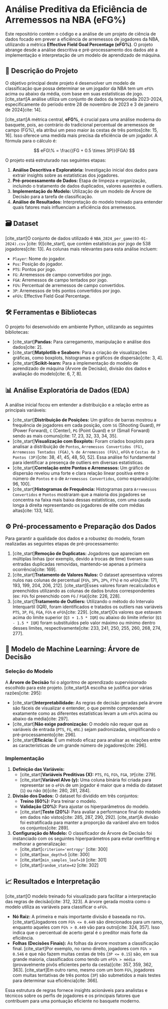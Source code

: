 # Análise Preditiva da Eficiência de Arremessos na NBA (eFG%)

Este repositório contém o código e a análise de um projeto de ciência de dados focado em prever a eficiência de arremessos de jogadores da NBA, utilizando a métrica **Effective Field Goal Percentage (eFG%)**. O projeto abrange desde a análise descritiva e pré-processamento dos dados até a implementação e interpretação de um modelo de aprendizado de máquina.

## 📜 Descrição do Projeto

O objetivo principal deste projeto é desenvolver um modelo de classificação que possa determinar se um jogador da NBA tem um `eFG%` acima ou abaixo da média, com base em suas estatísticas de jogo. [cite_start]A análise utiliza um conjunto de dados da temporada 2023-2024, especificamente do período entre 28 de novembro de 2023 e 3 de janeiro de 2024[cite: 14].

[cite_start]A métrica central, **eFG%**, é crucial para uma análise moderna do basquete, pois, ao contrário do tradicional percentual de arremessos de campo (FG%), ela atribui um peso maior às cestas de três pontos[cite: 15, 16]. Isso oferece uma medida mais precisa da eficiência de um jogador. A fórmula para o cálculo é:

$$ eFG\% = \frac{(FG + 0.5 \times 3P)}{FGA} $$

O projeto está estruturado nas seguintes etapas:
1.  **Análise Descritiva e Exploratória:** Investigação inicial dos dados para extrair insights sobre as estatísticas dos jogadores.
2.  **Pré-processamento de Dados:** Etapa de limpeza e organização, incluindo o tratamento de dados duplicados, valores ausentes e outliers.
3.  **Implementação do Modelo:** Utilização de um modelo de Árvore de Decisão para a tarefa de classificação.
4.  **Análise de Resultados:** Interpretação do modelo treinado para entender quais fatores mais influenciam a eficiência dos arremessos.

## 🗃️ Dataset

[cite_start]O conjunto de dados utilizado é `NBA_2824_per_game(03-01-2024).csv` [cite: 9][cite_start], que contém estatísticas por jogo de 538 jogadores[cite: 13]. As colunas mais relevantes para esta análise incluem:
* `Player`: Nome do jogador.
* `Pos`: Posição do jogador.
* `PTS`: Pontos por jogo.
* `FG`: Arremessos de campo convertidos por jogo.
* `FGA`: Arremessos de campo tentados por jogo.
* `FG%`: Percentual de arremessos de campo convertidos.
* `3P`: Arremessos de três pontos convertidos por jogo.
* `eFG%`: Effective Field Goal Percentage.

## 🛠️ Ferramentas e Bibliotecas

O projeto foi desenvolvido em ambiente Python, utilizando as seguintes bibliotecas:
* [cite_start]**Pandas:** Para carregamento, manipulação e análise dos dados[cite: 2].
* [cite_start]**Matplotlib e Seaborn:** Para a criação de visualizações gráficas, como boxplots, histogramas e gráficos de dispersão[cite: 3, 4].
* [cite_start]**Scikit-learn:** Para a implementação do modelo de aprendizado de máquina (Árvore de Decisão), divisão dos dados e avaliação do modelo[cite: 6, 7, 8].

## 📊 Análise Exploratória de Dados (EDA)

A análise inicial focou em entender a distribuição e a relação entre as principais variáveis:

* [cite_start]**Distribuição de Posições:** Um gráfico de barras mostrou a frequência de jogadores em cada posição, com `SG` (Shooting Guard), `PF` (Power Forward), `C` (Center), `PG` (Point Guard) e `SF` (Small Forward) sendo as mais comuns[cite: 17, 23, 32, 33, 34, 35].
* [cite_start]**Visualização com Boxplots:** Foram criados boxplots para analisar a distribuição de `Pontos`, `Arremessos Convertidos (FG)`, `Arremessos Tentados (FGA)`, `% de Arremessos (FG%)`, `eFG%` e `Cestas de 3 Pontos (3P)`[cite: 38, 41, 45, 48, 50, 52]. Essa análise foi fundamental para identificar a presença de outliers em diversas estatísticas.
* [cite_start]**Correlação entre Pontos e Arremessos:** Um gráfico de dispersão revelou uma forte e clara relação linear positiva entre o número de `Pontos` e o de `Arremessos Convertidos`, como esperado[cite: 96, 100].
* [cite_start]**Histogramas de Frequência:** Histogramas para `Arremessos Convertidos` e `Pontos` mostraram que a maioria dos jogadores se concentra na faixa mais baixa dessas estatísticas, com uma cauda longa à direita representando os jogadores de elite com médias altas[cite: 133, 143].

## ⚙️ Pré-processamento e Preparação dos Dados

Para garantir a qualidade dos dados e a robustez do modelo, foram realizadas as seguintes etapas de pré-processamento:

1.  [cite_start]**Remoção de Duplicatas:** Jogadores que apareciam em múltiplas linhas (por exemplo, devido a trocas de time) tiveram suas entradas duplicadas removidas, mantendo-se apenas a primeira ocorrência[cite: 169].
2.  [cite_start]**Tratamento de Valores Nulos:** O dataset apresentava valores nulos nas colunas de percentual (`FG%`, `3P%`, `2P%`, `FT%`) e no `eFG%`[cite: 171, 193, 199, 204, 206, 212]. [cite_start]Esses valores foram recalculados e preenchidos utilizando as colunas de dados brutos correspondentes (ex: `FG%` foi preenchido com `FG` / `FGA`)[cite: 226, 228].
3.  [cite_start]**Tratamento de Outliers:** Utilizando o método do Intervalo Interquartil (IQR), foram identificados e tratados os outliers nas variáveis `PTS`, `3P`, `FG`, `FGA`, `FG%` e `eFG%`[cite: 229]. [cite_start]Os valores que estavam acima do limite superior (`Q3 + 1.5 * IQR`) ou abaixo do limite inferior (`Q1 - 1.5 * IQR`) foram substituídos pelo valor máximo ou mínimo dentro desses limites, respectivamente[cite: 233, 241, 250, 255, 260, 268, 274, 277].

## 🌳 Modelo de Machine Learning: Árvore de Decisão

### Seleção do Modelo

A **Árvore de Decisão** foi o algoritmo de aprendizado supervisionado escolhido para este projeto. [cite_start]A escolha se justifica por várias razões[cite: 295]:
* [cite_start]**Interpretabilidade:** As regras de decisão geradas pela árvore são fáceis de visualizar e entender, o que permite compreender exatamente como as diferentes estatísticas levam a um `eFG%` acima ou abaixo da média[cite: 297].
* [cite_start]**Não exige padronização:** O modelo não requer que as variáveis de entrada (`PTS`, `FG`, etc.) sejam padronizadas, simplificando o pré-processamento[cite: 296].
* [cite_start]**Eficácia:** É um método eficaz para analisar as relações entre as características de um grande número de jogadores[cite: 296].

### Implementação

1.  **Definição das Variáveis:**
    * [cite_start]**Variáveis Preditivas (X):** `PTS`, `FG`, `FG%`, `FGA`, `3P`[cite: 279].
    * [cite_start]**Variável Alvo (y):** Uma coluna binária foi criada para representar se o `eFG%` de um jogador é maior que a média do dataset (`1`) ou não (`0`)[cite: 280, 281, 284].
2.  **Divisão dos Dados:** O dataset foi dividido em três conjuntos:
    * **Treino (60%):** Para treinar o modelo.
    * **Validação (20%):** Para ajustar os hiperparâmetros do modelo.
    * [cite_start]**Teste (20%):** Para avaliar a performance final do modelo em dados não vistos[cite: 285, 287, 290, 292].
    [cite_start]A divisão foi estratificada para manter a proporção da variável alvo em todos os conjuntos[cite: 289].
3.  **Configuração do Modelo:** O classificador de Árvore de Decisão foi instanciado com os seguintes hiperparâmetros para evitar overfitting e melhorar a generalização:
    * [cite_start]`criterion='entropy'` [cite: 300]
    * [cite_start]`max_depth=5` [cite: 300]
    * [cite_start]`min_samples_leaf=10` [cite: 301]
    * [cite_start]`random_state=42` [cite: 302]

## 📈 Resultados e Interpretação

[cite_start]O modelo treinado foi visualizado para facilitar a interpretação das regras de decisão[cite: 312, 323]. A árvore gerada mostra como o modelo utiliza as variáveis para classificar o `eFG%`.

* **Nó Raiz:** A primeira e mais importante divisão é baseada no `FG%`. [cite_start]Jogadores com `FG% <= 0.449` são direcionados para um ramo, enquanto aqueles com `FG% > 0.449` vão para outro[cite: 324, 357]. Isso indica que o percentual de acerto geral é o preditor mais forte da eficiência.
* **Folhas (Decisões Finais):** As folhas da árvore mostram a classificação final. [cite_start]Por exemplo, no ramo direito, jogadores com `FG% > 0.546` e que não fazem muitas cestas de três (`3P <= 0.15`) são, em sua grande maioria, classificados como tendo um `eFG% > média` (provavelmente pivôs eficientes perto da cesta)[cite: 357, 359, 362, 363]. [cite_start]Em outro ramo, mesmo com um bom `FG%`, jogadores com muitas tentativas de três pontos (`3P`) são submetidos a mais testes para determinar sua eficiência[cite: 366].

Essa estrutura de regras fornece insights acionáveis para analistas e técnicos sobre os perfis de jogadores e os principais fatores que contribuem para uma pontuação eficiente no basquete moderno.
